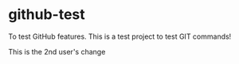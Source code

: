 # github-test
To test GitHub features.
This is a test project to test GIT commands!

This is the 2nd user's change
